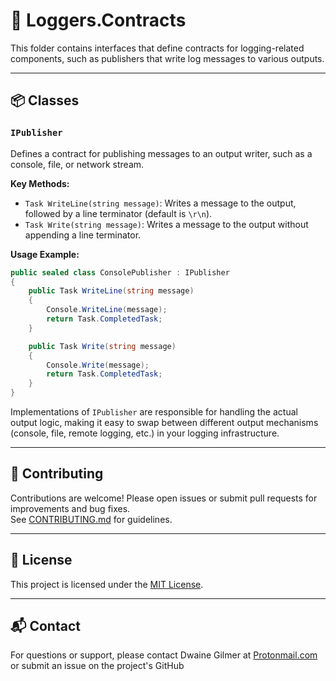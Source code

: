 ﻿# 🧠 Loggers.Contracts

This folder contains interfaces that define contracts for logging-related components, such as publishers that write log messages to various outputs.

---

## 📦 Classes

### `IPublisher`
Defines a contract for publishing messages to an output writer, such as a console, file, or network stream.

**Key Methods:**
- `Task WriteLine(string message)`: Writes a message to the output, followed by a line terminator (default is `\r\n`).
- `Task Write(string message)`: Writes a message to the output without appending a line terminator.

**Usage Example:**
```csharp
public sealed class ConsolePublisher : IPublisher
{
    public Task WriteLine(string message)
    {
        Console.WriteLine(message);
        return Task.CompletedTask;
    }

    public Task Write(string message)
    {
        Console.Write(message);
        return Task.CompletedTask;
    }
}
```

Implementations of `IPublisher` are responsible for handling the actual output logic, making it easy to swap between different output mechanisms (console, file, remote logging, etc.) in your logging infrastructure.

---

## 🤝 Contributing

Contributions are welcome! Please open issues or submit pull requests for improvements and bug fixes.  
See [CONTRIBUTING.md](../../CONTRIBUTING.md) for guidelines.

---

## 📄 License

This project is licensed under the [MIT License](../../LICENSE).

---

## 📬 Contact

For questions or support, please contact Dwaine Gilmer at [Protonmail.com](mailto:dwaine.gilmer@protonmail.com) or submit an issue on the project's GitHub